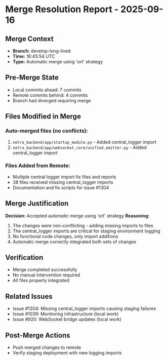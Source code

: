 # Merge Resolution Report - 2025-09-16

## Merge Context
- **Branch:** develop-long-lived
- **Time:** 16:45:54 UTC
- **Type:** Automatic merge using 'ort' strategy

## Pre-Merge State
- Local commits ahead: 7 commits
- Remote commits behind: 4 commits
- Branch had diverged requiring merge

## Files Modified in Merge
### Auto-merged files (no conflicts):
1. `netra_backend/app/startup_module.py` - Added central_logger import
2. `netra_backend/app/websocket_core/unified_emitter.py` - Added central_logger import

### Files Added from Remote:
- Multiple central logger import fix files and reports
- 38 files received missing central_logger imports
- Documentation and fix scripts for issue #1304

## Merge Justification
**Decision:** Accepted automatic merge using 'ort' strategy
**Reasoning:**
1. The changes were non-conflicting - adding missing imports to files
2. The central_logger imports are critical for staging environment logging
3. No functional code changes, only import additions
4. Automatic merge correctly integrated both sets of changes

## Verification
- Merge completed successfully
- No manual intervention required
- All files properly integrated

## Related Issues
- Issue #1304: Missing central_logger imports causing staging failures
- Issue #1039: Monitoring infrastructure (local work)
- Issue #920: WebSocket bridge updates (local work)

## Post-Merge Actions
- Push merged changes to remote
- Verify staging deployment with new logging imports